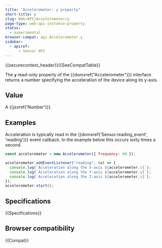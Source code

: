 ```yaml
---
title: "Accelerometer: y property"
short-title: y
slug: Web/API/Accelerometer/y
page-type: web-api-instance-property
status:
  - experimental
browser-compat: api.Accelerometer.y
sidebar:
  - apiref:
      - Sensor API
---
```


{{securecontext_header}}{{SeeCompatTable}}

The **`y`** read-only property of the {{domxref("Accelerometer")}} interface returns a number specifying the acceleration of the device along its y-axis.

## Value

A {{jsxref('Number')}}.

## Examples

Acceleration is typically read in the {{domxref('Sensor.reading_event', 'reading')}} event callback. In the example below this occurs sixty times a second.

```js
const accelerometer = new Accelerometer({ frequency: 60 });

accelerometer.addEventListener("reading", (e) => {
  console.log(`Acceleration along the X-axis ${accelerometer.x}`);
  console.log(`Acceleration along the Y-axis ${accelerometer.y}`);
  console.log(`Acceleration along the Z-axis ${accelerometer.z}`);
});
accelerometer.start();
```

## Specifications

{{Specifications}}

## Browser compatibility

{{Compat}}
